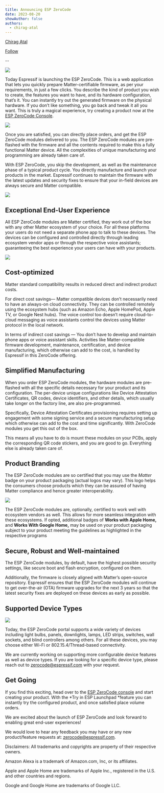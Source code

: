 ```yaml
---
title: Announcing ESP ZeroCode
date: 2023-08-20
showAuthor: false
authors: 
  - chirag-atal
---
```

[Chirag Atal](https://medium.com/@chiragatal?source=post_page-----301201c24cba--------------------------------)

[Follow](https://medium.com/m/signin?actionUrl=https%3A%2F%2Fmedium.com%2F_%2Fsubscribe%2Fuser%2F481addc4adbc&operation=register&redirect=https%3A%2F%2Fblog.espressif.com%2Fannouncing-esp-zerocode-301201c24cba&user=Chirag+Atal&userId=481addc4adbc&source=post_page-481addc4adbc----301201c24cba---------------------post_header-----------)

--

![](https://miro.medium.com/v2/resize:fit:640/format:webp/1*Yx1jrTb_8QWhVqW8501kcA.png)

Today Espressif is launching the ESP ZeroCode. This is a web application that lets you quickly prepare Matter-certifiable firmware, as per your requirements, in just a few clicks. You describe the kind of product you wish to create, the features you want to have, and its hardware configuration, that’s it. You can instantly try out the generated firmware on the physical hardware. If you don’t like something, you go back and tweak it all you want. This is truly a magical experience, try creating a product now at the [ESP ZeroCode Console](https://zerocode.espressif.com/).

![](https://miro.medium.com/v2/resize:fit:640/format:webp/1*QrZXmX5_xZsKcefl26Nw_Q.jpeg)

Once you are satisfied, you can directly place orders, and get the ESP ZeroCode modules delivered to you. The ESP ZeroCode modules are pre-flashed with the firmware and all the contents required to make this a fully functional Matter device. All the complexities of unique manufacturing and programming are already taken care of.

With ESP ZeroCode, you skip the development, as well as the maintenance phase of a typical product cycle. You directly manufacture and launch your products in the market. Espressif continues to maintain the firmware with the latest updates and security fixes to ensure that your in-field devices are always secure and Matter compatible.

![](https://miro.medium.com/v2/resize:fit:640/format:webp/1*b8cfp8T_9mTcBbLw0z57JQ.png)

## Exceptional End-User Experience

All ESP ZeroCode modules are Matter certified, they work out of the box with any other Matter ecosystem of your choice. For all these platforms your users do not need a separate phone app to talk to these devices. The devices can be configured and controlled directly through leading ecosystem vendor apps or through the respective voice assistants; guaranteeing the best experience your users can have with your products.

![](https://miro.medium.com/v2/resize:fit:640/format:webp/1*9ktiaUGzrJa5QAyRhGqniw.png)

## Cost-optimized

Matter standard compatibility results in reduced direct and indirect product costs.

For direct cost savings— Matter compatible devices don’t necessarily need to have an always-on cloud connectivity. They can be controlled remotely using the ecosystem hubs (such as Amazon Echo, Apple HomePod, Apple TV, or Google Nest hubs). The voice control too doesn’t require cloud-to-cloud messaging as voice assistants control the devices using Matter protocol in the local network.

In terms of indirect cost savings — You don’t have to develop and maintain phone apps or voice assistant skills. Activities like Matter-compatible firmware development, maintenance, certification, and device manufacturing, which otherwise can add to the cost, is handled by Espressif in this ZeroCode offering.

## Simplified Manufacturing

When you order ESP ZeroCode modules, the hardware modules are pre-flashed with all the specific details necessary for your product and its configuration. The per-device unique configurations like Device Attestation Certificates, QR codes, device identifiers, and other details, which usually take longer on the factory line, are also pre-programmed.

Specifically, Device Attestation Certificates provisioning requires setting up engagement with some signing service and a secure manufacturing setup which otherwise can add to the cost and time significantly. With ZeroCode modules you get this out of the box.

This means all you have to do is mount these modules on your PCBs, apply the corresponding QR code stickers, and you are good to go. Everything else is already taken care of.

## Product Branding

The ESP ZeroCode modules are so certified that you may use the *Matter* badge on your product packaging (actual logos may vary). This logo helps the consumers choose products which they can be assured of having Matter compliance and hence greater interoperability.

![](https://miro.medium.com/v2/resize:fit:640/format:webp/1*t0-FJk0sLg40OE1y05_kZA.png)

The ESP ZeroCode modules are, optionally, certified to work well with ecosystem vendors as well. This allows for more seamless integration with these ecosystems. If opted, additional badges of __Works with Apple Home,__ and __Works With Google Home,__ may be used on your product packaging subject to your product meeting the guidelines as highlighted in the respective programs

## Secure, Robust and Well-maintained

The ESP ZeroCode modules, by default, have the highest possible security settings, like secure boot and flash encryption, configured on them.

Additionally, the firmware is closely aligned with Matter’s open-source repository. Espressif ensures that the ESP ZeroCode modules will continue to get over-the-air (OTA) firmware upgrades for the next 3 years so that the latest security fixes are deployed on these devices as early as possible.

## Supported Device Types

![](https://miro.medium.com/v2/resize:fit:640/format:webp/1*bvpoUQQZDf-Lvthowvd9JA.png)

Today, the ESP ZeroCode portal supports a wide variety of devices including light bulbs, panels, downlights, lamps, LED strips, switches, wall sockets, and blind controllers among others. For all these devices, you may choose either Wi-Fi or 802.15.4/Thread-based connectivity.

We are currently working on supporting more configurable device features as well as device types. If you are looking for a specific device type, please reach out to [zerocode@espressif.com](mailto:zerocode@espressif.com) with your request.

## Get Going

If you find this exciting, head over to the [ESP ZeroCode console](https://zerocode.espressif.com) and start creating your product. With the *Try in ESP Launchpad *feature you can instantly try the configured product, and once satisfied place volume orders.

We are excited about the launch of ESP ZeroCode and look forward to enabling great end-user experiences!

We would love to hear any feedback you may have or any new product/feature requests at: [zerocode@espressif.com](mailto:zerocode@espressif.com).

Disclaimers: All trademarks and copyrights are property of their respective owners.

Amazon Alexa is a trademark of Amazon.com, Inc, or its affiliates.

Apple and Apple Home are trademarks of Apple Inc., registered in the U.S. and other countries and regions.

Google and Google Home are trademarks of Google LLC.
